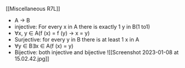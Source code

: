 [[Miscellaneous R7L]]
* A -> B
* injective: For every x in A there is exactly 1 y in B(1 to1)
* ∀x, y ∈ A(f (x) = f (y) → x = y)
* Surjective: for every y in B there is at least 1 x in A
* ∀y ∈ B∃x ∈ A(f (x) = y)
* Bijective: both injective and bijective
![[Screenshot 2023-01-08 at 15.02.42.jpg]]